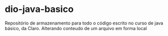 # dio-java-basico
Repositório de armazenamento para todo o código escrito no curso de java básico, da Claro.
Alterando conteudo de um arquivo em forma local